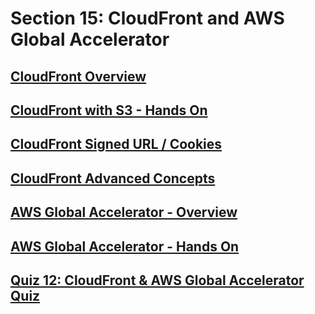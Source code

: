 # Section 15: CloudFront and AWS Global Accelerator


## [CloudFront Overview](https://www.udemy.com/course/aws-certified-solutions-architect-associate-saa-c02/learn/lecture/13528370#overview)


## [CloudFront with S3 - Hands On](https://www.udemy.com/course/aws-certified-solutions-architect-associate-saa-c02/learn/lecture/13528374#overview)


## [CloudFront Signed URL / Cookies](https://www.udemy.com/course/aws-certified-solutions-architect-associate-saa-c02/learn/lecture/13530752#overview)


## [CloudFront Advanced Concepts](https://www.udemy.com/course/aws-certified-solutions-architect-associate-saa-c02/learn/lecture/26099280#overview)


## [AWS Global Accelerator - Overview](https://www.udemy.com/course/aws-certified-solutions-architect-associate-saa-c02/learn/lecture/18078277#overview)


## [AWS Global Accelerator - Hands On](https://www.udemy.com/course/aws-certified-solutions-architect-associate-saa-c02/learn/lecture/18078279#overview)


## [Quiz 12: CloudFront & AWS Global Accelerator Quiz](https://www.udemy.com/course/aws-certified-solutions-architect-associate-saa-c02/learn/quiz/5337149#overview)


